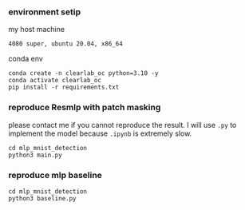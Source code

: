 ### environment setip
my host machine
```
4080 super, ubuntu 20.04, x86_64
```
conda env 
```
conda create -n clearlab_oc python=3.10 -y
conda activate clearlab_oc
pip install -r requirements.txt
```
### reproduce Resmlp with patch masking
please contact me if you cannot reproduce the result. I will use `.py` to implement the model because `.ipynb` is extremely slow.
```
cd mlp_mnist_detection
python3 main.py
```
### reproduce mlp baseline
```
cd mlp_mnist_detection
python3 baseline.py
```